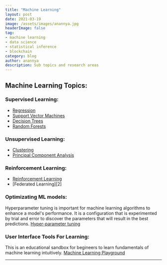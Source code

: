 ```yaml
---
title: "Machine Learning"
layout: post
date: 2021-03-19
image: /assets/images/anannya.jpg
headerImage: false
tag:
- machine learning
- data science
- statistical inference
- blockchain
category: blog
author: anannya
description: Sub topics and research areas 
---
```


## Machine Learning Topics:


### Supervised Learning:

- [Regression](#evidence)
- [Support Vector Machines](#evidence)
- [Decision Trees](#evidence)
- [Random Forests](#evidence)


### Unsupervised Learning:

- [Clustering](#evidence)
- [Principal Component Analysis](#evidence)

### Reinforcement Learning:

- [Reinforcement Learning][1]
- [Federated Learning][2]


### Optimizating ML models:

Hyperparameter tuning is important for machine learning algorithms to enhance a model's performance. It is a configuration that is experimented by trial and error to discover 
the parameters that will result in the best predictions. [Hyper-parameter tuning][1]


### User Interface Tools For Learning:

This is an educational sandbox for begineers to learn fundamentals of machine learning intuitively. [Machine Learning Playground][1]


---

[1]:https://ml-playground.com/




